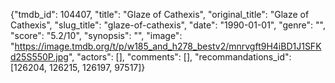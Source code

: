 {"tmdb_id": 104407, "title": "Glaze of Cathexis", "original_title": "Glaze of Cathexis", "slug_title": "glaze-of-cathexis", "date": "1990-01-01", "genre": "", "score": "5.2/10", "synopsis": "", "image": "https://image.tmdb.org/t/p/w185_and_h278_bestv2/mnrvgft9H4iBD1J1SFKd25S550P.jpg", "actors": [], "comments": [], "recommandations_id": [126204, 126215, 126197, 97517]}